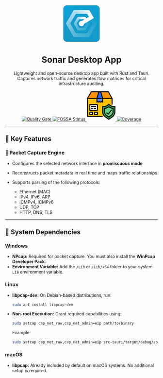 <p align="center">
  <img src="src-tauri/icons/Square310x310Logo.png" alt="Sonar Logo" width="120" />
</p>

<h1 align="center">Sonar Desktop App</h1>

<p align="center">
  Lightweight and open-source desktop app built with Rust and Tauri.<br/>
  Captures network traffic and generates flow matrices for critical infrastructure auditing.
</p>

<p align="center">
  <a href="https://sonarcloud.io/summary/new_code?id=Sonar-team_Sonar_desktop_app">
    <img src="https://sonarcloud.io/api/project_badges/measure?project=Sonar-team_Sonar_desktop_app&metric=alert_status" alt="Quality Gate" />
  </a>
    <a href="https://app.fossa.com/projects/git%2Bgithub.com%2FSonar-team%2FSonar_desktop_app?ref=badge_large&issueType=license">
    <img src="https://app.fossa.com/api/projects/git%2Bgithub.com%2FSonar-team%2FSonar_desktop_app.svg?type=large&issueType=license" alt="FOSSA Status" />
  </a>
  <a href="https://github.com/Sonar-team/Sonar_desktop_app/releases">
    <img src="https://github.com/Sonar-team/Sonar_desktop_app/blob/main/util/livraison.png" alt="Releases" />
  </a>
  <a href="https://codecov.io/github/Sonar-team/Sonar_desktop_app">
    <img src="https://codecov.io/github/Sonar-team/Sonar_desktop_app/graph/badge.svg?token=UC4N2TUFRN" alt="Coverage" />
  </a>

</p>

---

## 🚀 Key Features

### 🧲 Packet Capture Engine

- Configures the selected network interface in **promiscuous mode**
- Reconstructs packet metadata in real time and maps traffic relationships
- Supports parsing of the following protocols:

  - Ethernet (MAC)
  - IPv4, IPv6, ARP
  - ICMPv4, ICMPv6
  - UDP, TCP
  - HTTP, DNS, TLS

---

## 🧰 System Dependencies

### Windows

- **NPcap:** Required for packet capture. You must also install the **WinPcap
  Developer Pack**.
- **Environment Variable:** Add the `/Lib` or `/Lib/x64` folder to your system
  `LIB` environment variable.

### Linux

- **libpcap-dev:** On Debian-based distributions, run:

  ```bash
  sudo apt install libpcap-dev
  ```
- **Non-root Execution:** Grant required capabilities using:

  ```bash
  sudo setcap cap_net_raw,cap_net_admin=eip path/to/binary
  ```

  Example:

  ```bash
  sudo setcap cap_net_raw,cap_net_admin=eip src-tauri/target/debug/sonar-desktop-app
  ```

### macOS

- **libpcap:** Already included by default on macOS systems. No additional setup
  is required.
